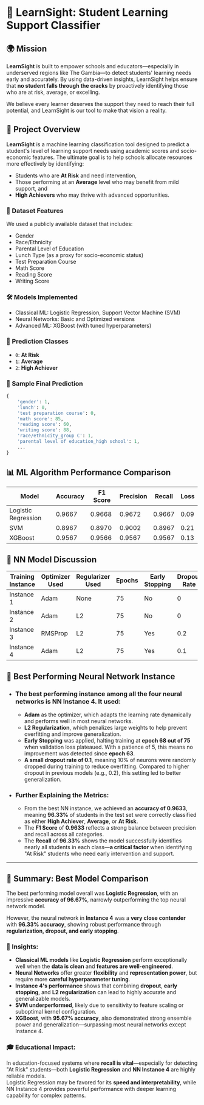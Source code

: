 # 🎯 LearnSight: Student Learning Support Classifier

## 🌍 Mission

**LearnSight** is built to empower schools and educators—especially in underserved regions like The Gambia—to detect students' learning needs early and accurately. By using data-driven insights, LearnSight helps ensure that **no student falls through the cracks** by proactively identifying those who are at risk, average, or excelling.

We believe every learner deserves the support they need to reach their full potential, and LearnSight is our tool to make that vision a reality.

## 📌 Project Overview

**LearnSight** is a machine learning classification tool designed to predict a student's level of learning support needs using academic scores and socio-economic features. The ultimate goal is to help schools allocate resources more effectively by identifying:

- Students who are **At Risk** and need intervention,
- Those performing at an **Average** level who may benefit from mild support, and
- **High Achievers** who may thrive with advanced opportunities.

### 🧾 Dataset Features

We used a publicly available dataset that includes:
- Gender
- Race/Ethnicity
- Parental Level of Education
- Lunch Type (as a proxy for socio-economic status)
- Test Preparation Course
- Math Score
- Reading Score
- Writing Score

### 🛠 Models Implemented
- Classical ML: Logistic Regression, Support Vector Machine (SVM)
- Neural Networks: Basic and Optimized versions
- Advanced ML: XGBoost (with tuned hyperparameters)

### 🧠 Prediction Classes
- `0`: **At Risk**
- `1`: **Average**
- `2`: **High Achiever**

### 🔮 Sample Final Prediction

```python
{
    'gender': 1,
    'lunch': 0,
    'test preparation course': 0,
    'math score': 85,
    'reading score': 60,
    'writing score': 88,
    'race/ethnicity_group C': 1,
    'parental level of education_high school': 1,
    ...
}
```

## 📊 ML Algorithm Performance Comparison

| **Model**            | **Accuracy** | **F1 Score** | **Precision** | **Recall** | **Loss** |
|----------------------|--------------|--------------|---------------|------------|----------|
| Logistic Regression  | 0.9667       | 0.9668       | 0.9672        | 0.9667     | 0.09     |
| SVM                  | 0.8967       | 0.8970       | 0.9002        | 0.8967     | 0.21     |
| XGBoost              | 0.9567       | 0.9566       | 0.9567        | 0.9567     | 0.13     |





## 📝 NN Model Discussion

| **Training Instance** | **Optimizer Used** | **Regularizer Used** | **Epochs** | **Early Stopping** | **Dropout Rate** | **Learning Rate** | **Accuracy** | **F1 Score** | **Precision** | **Recall** | **Loss** |
|-----------------------|--------------------|----------------------|------------|--------------------|------------------|-------------------|--------------|--------------|---------------|------------|----------|
| Instance 1            | Adam               | None                 | 75         | No                 | 0                | 0.001             | 0.9433       | 0.9429       | 0.9444        | 0.9433     | 0.22     |
| Instance 2            | Adam               | L2                   | 75         | No                 | 0                | 0.001             | 0.9500       | 0.9495       | 0.9519        | 0.9500     | 0.19     |
| Instance 3            | RMSProp            | L2                   | 75         | Yes                | 0.2              | 0.0005            | 0.9300       | 0.9294       | 0.9301        | 0.9300     | 0.16     |
| Instance 4            | Adam               | L2                   | 75         | Yes                | 0.1              | 0.001             | 0.9433       | 0.9429       | 0.9443        | 0.9433     | 0.11     |


## 🧠 Best Performing Neural Network Instance

- ### The best performing instance among all the four neural networks is **NN Instance 4**. It used:
  - **Adam** as the optimizer, which adapts the learning rate dynamically and performs well in most neural networks.
  - **L2 Regularization**, which penalizes large weights to help prevent overfitting and improve generalization.
  - **Early Stopping** was applied, halting training at **epoch 68 out of 75** when validation loss plateaued. With a patience of 5, this means no improvement was detected since **epoch 63**.
  - **A small dropout rate of 0.1**, meaning 10% of neurons were randomly dropped during training to reduce overfitting. Compared to higher dropout in previous models (e.g., 0.2), this setting led to better generalization.

- ### Further Explaining the Metrics:
  - From the best NN instance, we achieved an **accuracy of 0.9633**, meaning **96.33%** of students in the test set were correctly classified as either **High Achiever**, **Average**, or **At Risk**.
  - The **F1 Score** of **0.9633** reflects a strong balance between precision and recall across all categories.
  - The **Recall** of **96.33%** shows the model successfully identifies nearly all students in each class—**a critical factor** when identifying "At Risk" students who need early intervention and support.

---

## 🏁 Summary: Best Model Comparison

The best performing model overall was **Logistic Regression**, with an impressive **accuracy of 96.67%**, narrowly outperforming the top neural network model.

However, the neural network in **Instance 4** was a **very close contender** with **96.33% accuracy**, showing robust performance through **regularization, dropout, and early stopping**.

### 🧪 Insights:

- **Classical ML models** like **Logistic Regression** perform exceptionally well when the **data is clean** and **features are well-engineered**.
- **Neural Networks** offer greater **flexibility** and **representation power**, but require more **careful hyperparameter tuning**.
- **Instance 4's performance** shows that combining **dropout**, **early stopping**, and **L2 regularization** can lead to highly accurate and generalizable models.
- **SVM underperformed**, likely due to sensitivity to feature scaling or suboptimal kernel configuration.
- **XGBoost**, with **95.67% accuracy**, also demonstrated strong ensemble power and generalization—surpassing most neural networks except Instance 4.

### 🎓 Educational Impact:

In education-focused systems where **recall is vital**—especially for detecting "At Risk" students—both **Logistic Regression** and **NN Instance 4** are highly reliable models.  
Logistic Regression may be favored for its **speed and interpretability**, while NN Instance 4 provides powerful performance with deeper learning capability for complex patterns.

